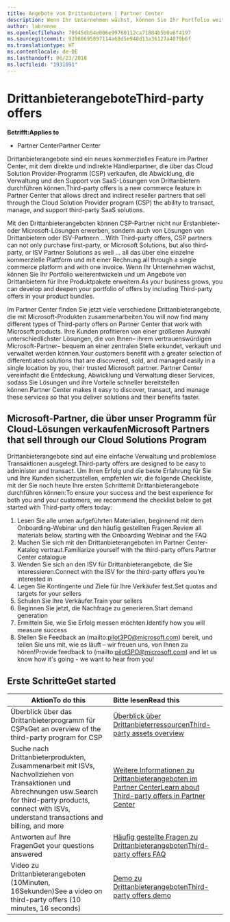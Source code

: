 ```yaml
---
title: Angebote von Drittanbietern | Partner Center
description: Wenn Ihr Unternehmen wächst, können Sie Ihr Portfolio weiterentwickeln und um Angebote von Drittanbietern für Ihre Produktpakete erweitern.
author: labrenne
ms.openlocfilehash: 70945db54e006e99760112ca71884b5b0a6f4197
ms.sourcegitcommit: 93968695897114a68d5e948d13a36127a4079b6f
ms.translationtype: HT
ms.contentlocale: de-DE
ms.lasthandoff: 06/23/2018
ms.locfileid: "1931091"
---
```

# <a name="third-party-offers"></a><span data-ttu-id="1ad96-103">Drittanbieterangebote</span><span class="sxs-lookup"><span data-stu-id="1ad96-103">Third-party offers</span></span> 

**<span data-ttu-id="1ad96-104">Betrifft:</span><span class="sxs-lookup"><span data-stu-id="1ad96-104">Applies to</span></span>**

- <span data-ttu-id="1ad96-105">Partner Center</span><span class="sxs-lookup"><span data-stu-id="1ad96-105">Partner Center</span></span>

<span data-ttu-id="1ad96-106">Drittanbieterangebote sind ein neues kommerzielles Feature im Partner Center, mit dem direkte und indirekte Händlerpartner, die über das Cloud Solution Provider-Programm (CSP) verkaufen, die Abwicklung, die Verwaltung und den Support von SaaS-Lösungen von Drittanbietern durchführen können.</span><span class="sxs-lookup"><span data-stu-id="1ad96-106">Third-party offers is a new commerce feature in Partner Center that allows direct and indirect reseller partners that sell through the Cloud Solution Provider program (CSP) the ability to transact, manage, and support third-party SaaS solutions.</span></span>  

<span data-ttu-id="1ad96-107">Mit den Drittanbieterangeboten können CSP-Partner nicht nur Erstanbieter- oder Microsoft-Lösungen erwerben, sondern auch von Lösungen von Drittanbietern oder ISV-Partnern …</span><span class="sxs-lookup"><span data-stu-id="1ad96-107">With Third-party offers, CSP partners can not only purchase first-party, or Microsoft Solutions, but also third-party, or ISV Partner Solutions as well …</span></span> <span data-ttu-id="1ad96-108">all das über eine einzelne kommerzielle Plattform und mit einer Rechnung.</span><span class="sxs-lookup"><span data-stu-id="1ad96-108">all through a single commerce platform and with one invoice.</span></span>  <span data-ttu-id="1ad96-109">Wenn Ihr Unternehmen wächst, können Sie Ihr Portfolio weiterentwickeln und um Angebote von Drittanbietern für Ihre Produktpakete erweitern.</span><span class="sxs-lookup"><span data-stu-id="1ad96-109">As your business grows, you can develop and deepen your portfolio of offers by including Third-party offers in your product bundles.</span></span> 

<span data-ttu-id="1ad96-110">Im Partner Center finden Sie jetzt viele verschiedene Drittanbieterangebote, die mit Microsoft-Produkten zusammenarbeiten.</span><span class="sxs-lookup"><span data-stu-id="1ad96-110">You will now find many different types of Third-party offers on Partner Center that work with Microsoft products.</span></span> <span data-ttu-id="1ad96-111">Ihre Kunden profitieren von einer größeren Auswahl unterschiedlichster Lösungen, die von Ihnen– ihrem vertrauenswürdigen Microsoft-Partner– bequem an einer zentralen Stelle erkundet, verkauft und verwaltet werden können.</span><span class="sxs-lookup"><span data-stu-id="1ad96-111">Your customers benefit with a greater selection of differentiated solutions that are discovered, sold, and managed easily in a single location by you, their trusted Microsoft partner.</span></span> <span data-ttu-id="1ad96-112">Partner Center vereinfacht die Entdeckung, Abwicklung und Verwaltung dieser Services, sodass Sie Lösungen und ihre Vorteile schneller bereitstellen können.</span><span class="sxs-lookup"><span data-stu-id="1ad96-112">Partner Center makes it easy to discover, transact, and manage these services so that you deliver solutions and their benefits faster.</span></span>

## <a name="microsoft-partners-that-sell-through-our-cloud-solutions-program"></a><span data-ttu-id="1ad96-113">Microsoft-Partner, die über unser Programm für Cloud-Lösungen verkaufen</span><span class="sxs-lookup"><span data-stu-id="1ad96-113">Microsoft Partners that sell through our Cloud Solutions Program</span></span>

<span data-ttu-id="1ad96-114">Drittanbieterangebote sind auf eine einfache Verwaltung und problemlose Transaktionen ausgelegt.</span><span class="sxs-lookup"><span data-stu-id="1ad96-114">Third-party offers are designed to be easy to administer and transact.</span></span>  <span data-ttu-id="1ad96-115">Um Ihren Erfolg und die beste Erfahrung für Sie und Ihre Kunden sicherzustellen, empfehlen wir, die folgende Checkliste, mit der Sie noch heute Ihre ersten Schrittemit Drittanbieterangebote durchführen können:</span><span class="sxs-lookup"><span data-stu-id="1ad96-115">To ensure your success and the best experience for both you and your customers, we recommend the checklist below to get started with Third-party offers today:</span></span>

1. <span data-ttu-id="1ad96-116">Lesen Sie alle unten aufgeführten Materialien, beginnend mit dem Onboarding-Webinar und den häufig gestellten Fragen.</span><span class="sxs-lookup"><span data-stu-id="1ad96-116">Review all materials below, starting with the Onboarding Webinar and the FAQ</span></span>
2. <span data-ttu-id="1ad96-117">Machen Sie sich mit den Drittanbieterangeboten im Partner Center-Katalog vertraut.</span><span class="sxs-lookup"><span data-stu-id="1ad96-117">Familiarize yourself with the third-party offers Partner Center catalogue</span></span>
3. <span data-ttu-id="1ad96-118">Wenden Sie sich an den ISV für Drittanbieterangebote, die Sie interessieren.</span><span class="sxs-lookup"><span data-stu-id="1ad96-118">Connect with the ISV for the third-party offers you’re interested in</span></span>
4. <span data-ttu-id="1ad96-119">Legen Sie Kontingente und Ziele für Ihre Verkäufer fest.</span><span class="sxs-lookup"><span data-stu-id="1ad96-119">Set quotas and targets for your sellers</span></span>
5. <span data-ttu-id="1ad96-120">Schulen Sie Ihre Verkäufer.</span><span class="sxs-lookup"><span data-stu-id="1ad96-120">Train your sellers</span></span>
6. <span data-ttu-id="1ad96-121">Beginnen Sie jetzt, die Nachfrage zu generieren.</span><span class="sxs-lookup"><span data-stu-id="1ad96-121">Start demand generation</span></span>
7. <span data-ttu-id="1ad96-122">Ermitteln Sie, wie Sie Erfolg messen möchten.</span><span class="sxs-lookup"><span data-stu-id="1ad96-122">Identify how you will measure success</span></span>
8. <span data-ttu-id="1ad96-123">Stellen Sie Feedback an (mailto:pilot3PO@microsoft.com) bereit, und teilen Sie uns mit, wie es läuft – wir freuen uns, von Ihnen zu hören!</span><span class="sxs-lookup"><span data-stu-id="1ad96-123">Provide feedback to (mailto:pilot3PO@microsoft.com) and let us know how it's going - we want to hear from you!</span></span>

## <a name="get-started"></a><span data-ttu-id="1ad96-124">Erste Schritte</span><span class="sxs-lookup"><span data-stu-id="1ad96-124">Get started</span></span> 

|**<span data-ttu-id="1ad96-125">Aktion</span><span class="sxs-lookup"><span data-stu-id="1ad96-125">To do this</span></span>**   |**<span data-ttu-id="1ad96-126">Bitte lesen</span><span class="sxs-lookup"><span data-stu-id="1ad96-126">Read this</span></span>**   |
|------------------|:--------------------|
|<span data-ttu-id="1ad96-127">Überblick über das Drittanbieterprogramm für CSPs</span><span class="sxs-lookup"><span data-stu-id="1ad96-127">Get an overview of the third-party program for CSP</span></span>  |[<span data-ttu-id="1ad96-128">Überblick über Drittanbieterressourcen</span><span class="sxs-lookup"><span data-stu-id="1ad96-128">Third-party assets overview</span></span>]( http://assetsprod.microsoft.com/mpn/third-party-offers-overview.pptx)|
|<span data-ttu-id="1ad96-129">Suche nach Drittanbieterprodukten, Zusammenarbeit mit ISVs, Nachvollziehen von Transaktionen und Abrechnungen usw.</span><span class="sxs-lookup"><span data-stu-id="1ad96-129">Search for third-party products, connect with ISVs, understand transactions and billing, and more</span></span>| [<span data-ttu-id="1ad96-130">Weitere Informationen zu Drittanbieterangeboten im Partner Center</span><span class="sxs-lookup"><span data-stu-id="1ad96-130">Learn about Third-party offers in Partner Center</span></span>](third-party-help.md) |
|<span data-ttu-id="1ad96-131">Antworten auf Ihre Fragen</span><span class="sxs-lookup"><span data-stu-id="1ad96-131">Get your questions answered</span></span>| [<span data-ttu-id="1ad96-132">Häufig gestellte Fragen zu Drittanbieterangeboten</span><span class="sxs-lookup"><span data-stu-id="1ad96-132">Third-party offers FAQ</span></span>](http://assetsprod.microsoft.com/mpn/third-party-offers-faq.docx) |
|<span data-ttu-id="1ad96-133">Video zu Drittanbieterangeboten (10Minuten, 16Sekunden)</span><span class="sxs-lookup"><span data-stu-id="1ad96-133">See a video on third-party offers (10 minutes, 16 seconds)</span></span>   |[<span data-ttu-id="1ad96-134">Demo zu Drittanbieterangeboten</span><span class="sxs-lookup"><span data-stu-id="1ad96-134">Third-party offers demo</span></span>](http://assetsprod.microsoft.com/mpn/third-party-offers-demo.wma)|


